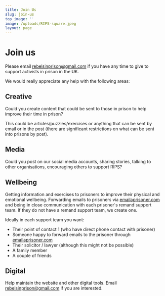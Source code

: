 ```yaml
---
title: Join Us
slug: join-us
top_image: ''
image: /uploads/RIPS-square.jpeg
layout: page
---
```


# Join us

Please email [rebelsinprison@gmail.com](mailto:rebelsinprison@gmail.com "rebelsinprison@gmail.com") if you have any time to give to support activists in
prison in the UK.

We would really appreciate any help with the following areas:

## Creative

Could you create content that could be sent to those in prison to help improve their time in prison?

This could be articles/puzzles/exercises or anything that can be sent by email or in the post (there are significant restrictions on what can be sent into prisons by post).

## Media

Could you post on our social media accounts, sharing stories, talking to other organisations, encouraging others to support RIPS?

## Wellbeing

Getting information and exercises to prisoners to improve their physical and emotional wellbeing. Forwarding emails to prisoners via [emailaprisoner.com](https://emailaprisoner.com) and being in close communication with each prisoner's remand support team. If they do not have a remand support team, we create one.

Ideally in each support team you want:

* Their point of contact 1 (who have direct phone contact with prisoner)
* Someone happy to forward emails to the prisoner through [emailaprisoner.com](https://emailaprisoner.com)
* Their solicitor / lawyer (although this might not be possible)
* A family member
* A couple of friends

## Digital

Help maintain the website and other digital tools. Email [rebelsinprison@gmail.com](mailto:rebelsinprison@gmail.com "rebelsinprison@gmail.com") if you are interested.
